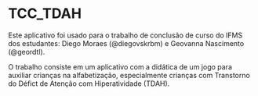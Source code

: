 # TCC_TDAH

Este aplicativo foi usado para o trabalho de conclusão de curso do IFMS dos estudantes: Diego Moraes (@diegovskrbm) e Geovanna Nascimento (@geordtl).

O trabalho consiste em um aplicativo com a didática de um jogo para auxiliar crianças na alfabetização, especialmente crianças com Transtorno do Défict de Atenção com Hiperatividade (TDAH).
